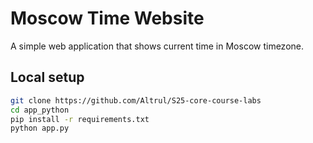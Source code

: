 # Moscow Time Website
A simple web application that shows current time in Moscow timezone.

## Local setup
```bash
git clone https://github.com/Altrul/S25-core-course-labs
cd app_python
pip install -r requirements.txt
python app.py
```
